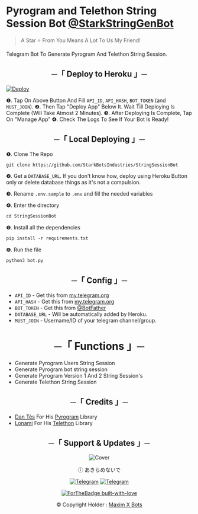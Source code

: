 # Pyrogram and Telethon String Session Bot [@StarkStringGenBot](https://t.me/StarkStringGenBot)

> A Star ⭐ From You Means A Lot To Us My Friend!

<p align="center"><a href="https://te.legra.ph/file/0c13eb00aaba21dd2f541.jpg" width="2000"></a></p>

Telegram Bot To Generate Pyrogram And Telethon String Session.

<h2 align="center">
    ─「 Deploy to Heroku 」─
</h2>

[![Deploy](https://www.herokucdn.com/deploy/button.svg)](https://heroku.com/deploy?template=https://github.com/AL3X-Github/String-Bot)

❶. Tap On Above Button And Fill `API_ID`, `API_HASH`, `BOT_TOKEN` (and `MUST_JOIN`).
❷. Then Tap "Deploy App" Below It. Wait Till Deploying Is Complete (Will Take Atmost 2 Minutes).
❸. After Deploying Is Complete, Tap On "Manage App"
❹. Check The Logs To See If Your Bot Is Ready!

<h2 align="center">
    ─「 Local Deploying 」─
</h2>

❶. Clone The Repo
   ```markdown
   git clone https://github.com/StarkBotsIndustries/StringSessionBot
   ```
❷. Get a `DATABASE_URL`. If you don't know how, deploy using Heroku Button only or delete database things as it's not a compulsion.
   
❸. Rename `.env.sample` to `.env` and fill the needed variables

❹. Enter the directory
   ```markdown
   cd StringSessionBot
   ```

❺. Install all the dependencies
   ```markdown
   pip install -r requirements.txt
   ```

❻. Run the file
   ```markdown
   python3 bot.py
   ```

<h2 align="center">
    ─「 Config 」─
</h2>

- `API_ID` - Get this from [my.telegram.org](https://my.telegram.org/auth)
- `API_HASH` - Get this from [my.telegram.org](https://my.telegram.org/auth)
- `BOT_TOKEN` - Get this from [@BotFather](https://t.me/BotFather)
- `DATABASE_URL` - Will be automatically added by Heroku.
- `MUST_JOIN` - Username/ID of your telegram channel/group.

<h1 align="center">
    ─「 Functions 」─
</h1>

- Generate Pyrogram Users String Session 
- Generate Pyrogram bot string session
- Generate Pyrogram Version 1 And 2 String Session's 
- Generate Telethon String Session 


<h2 align="center">
    ─「 Credits 」─
</h2>

- [Dan Tès](https://github.com/delivrance) For His [Pyrogram](https://docs.pyrogram.org) Library
- [Lonami](https://github.com/Lonami) For His [Telethon](https://docs.telethon.dev) Library 

<h2 align="center">
    ─「 Support & Updates 」─
</h2>

<div align="center">

![Cover](https://te.legra.ph/file/601cfb397a19f503c9265.jpg)

</div>

<div align="center">

ⓘ あきらめないで

[![Telegram](https://img.shields.io/badge/Group-%232C3454?style=for-the-badge&logo=telegram&logoColor=white)](https://t.me/MaximXGroup) [![Telegram](https://img.shields.io/badge/Channel-%232C3454?style=for-the-badge&logo=telegram&logoColor=white)](https://t.me/MaximXChannels)

[![ForTheBadge built-with-love](http://ForTheBadge.com/images/badges/built-with-love.svg)](https://github.com/AL3X-Github)


© Copyright Holder : [Maxim X Bots](https://t.me/MaximXBots)

</div>


